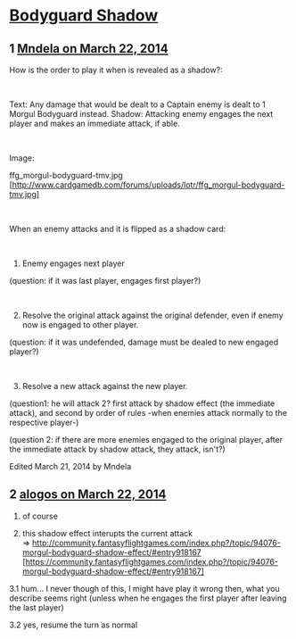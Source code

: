 # [Bodyguard Shadow](https://community.fantasyflightgames.com/topic/101978-bodyguard-shadow/)

## 1 [Mndela on March 22, 2014](https://community.fantasyflightgames.com/topic/101978-bodyguard-shadow/?do=findComment&comment=1021941)

How is the order to play it when is revealed as a shadow?:

 

Text: Any damage that would be dealt to a Captain enemy is dealt to 1 Morgul Bodyguard instead.
Shadow: Attacking enemy engages the next player and makes an immediate attack, if able.

 

Image:

ffg_morgul-bodyguard-tmv.jpg [http://www.cardgamedb.com/forums/uploads/lotr/ffg_morgul-bodyguard-tmv.jpg]

 

When an enemy attacks and it is flipped as a shadow card:

 

1. Enemy engages next player

(question: if it was last player, engages first player?)

 

2. Resolve the original attack against the original defender, even if enemy now is engaged to other player.

(question: if it was undefended, damage must be dealed to new engaged player?)

 

3. Resolve a new attack against the new player.

(question1: he will attack 2? first attack by shadow effect (the immediate attack), and second by order of rules -when enemies attack normally to the respective player-)

(question 2: if there are more enemies engaged to the original player, after the immediate attack by shadow attack, they attack, isn't?)

Edited March 21, 2014 by Mndela

## 2 [alogos on March 22, 2014](https://community.fantasyflightgames.com/topic/101978-bodyguard-shadow/?do=findComment&comment=1022075)

1. of course

2. this shadow effect interupts the current attack => http://community.fantasyflightgames.com/index.php?/topic/94076-morgul-bodyguard-shadow-effect/#entry918167 [https://community.fantasyflightgames.com/index.php?/topic/94076-morgul-bodyguard-shadow-effect/#entry918167]

3.1 hum... I never though of this, I might have play it wrong then, what you describe seems right (unless when he engages the first player after leaving the last player)

3.2 yes, resume the turn as normal

